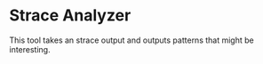 # Strace Analyzer

This tool takes an strace output and outputs patterns that might be interesting.
